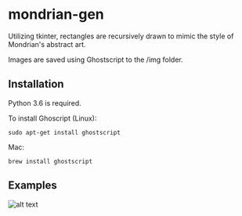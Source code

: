 # mondrian-gen
Utilizing tkinter, rectangles are recursively drawn to mimic the style
of Mondrian's abstract art.

Images are saved using Ghostscript to the /img folder.

## Installation
Python 3.6 is required.

To install Ghoscript (Linux):
```
sudo apt-get install ghostscript
```
Mac:
```
brew install ghostscript
```

## Examples
[image_one]: https://github.com/psiofxt/mondrian-gen/tree/master/img "Image One"

![alt text][image_one]
